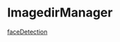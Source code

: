 # ImagedirManager

[faceDetection](https://github.com/shubhamchau222/ImagedirManager/blob/main/pred/result_1.png)